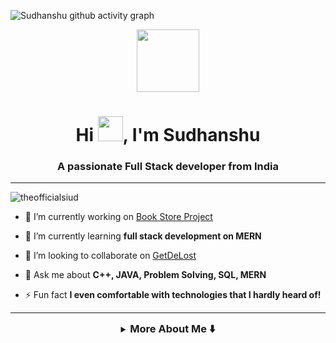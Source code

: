 
![Sudhanshu github activity graph](https://github-readme-activity-graph.vercel.app/graph?username=TheOfficialSiud&bg_color=fcfcfc&color=15b9cb&line=15cb46&point=0700cc&area=true&hide_border=true)
<div id="header" align="center">
  <img src="https://media.giphy.com/media/M9gbBd9nbDrOTu1Mqx/giphy.gif" width="100"/>
</div>
<h1 align="center">Hi <img src="https://c.tenor.com/Wx9IEmZZXSoAAAAi/hi.gif" width="40px" height="40px">, I'm Sudhanshu</h1>
<h3 align="center">A passionate Full Stack developer from India</h3>


<hr/>


<p align="left"> <img src="https://komarev.com/ghpvc/?username=theofficialsiud&label=Profile%20views&color=0e75b6&style=flat" alt="theofficialsiud" /> </p>



- 🔭 I’m currently working on [Book Store Project](https://github.com/TheOfficialSiud/Book-store.git)

- 🌱 I’m currently learning **full stack development on MERN**

- 👯 I’m looking to collaborate on [GetDeLost](https://github.com/TheOfficialSiud/GetDeLost-edit)

- 💬 Ask me about **C++, JAVA, Problem Solving, SQL, MERN**

- ⚡ Fun fact **I even comfortable with technologies that I hardly heard of!**
<hr/>

<details>
<summary align="center"><h3 style="display: inline;">More About Me ⬇️ </h3></summary>

<p align="left"> <a href="https://github.com/ryo-ma/github-profile-trophy"><img src="https://github-profile-trophy.vercel.app/?username=theofficialsiud" alt="theofficialsiud" /></a> </p>

<hr/>


<br/>
<h2 id="about-me"> 📧 Connect With me</h2>

</p>
<p align="left">
    <a href="https://linkedin.com/in/sudhanshu-tripathi-143615222" target="blank"><img align="center" 
            src="https://img.shields.io/badge/LinkedIn-0077b5?style=for-the-badge&logo=linkedin&logoColor=white" 
            height="30" width=" 140" /></a>
    <a href="https://www.leetcode.com/officialsiud" target="_blank" rel="noreferrer"><img align="center"
            src="https://img.shields.io/badge/LeetCode-222222?style=for-the-badge&logo=Leetcode&logoColor=white"
            alt="officialsiud" height="30" width="140" /></a>
    <a href="https://auth.geeksforgeeks.org/user/stmc21128" target="_blank" rel="noreferrer"><img align="center"
            src="https://img.shields.io/badge/GFG-green?style=for-the-badge&logo=geeksforgeeks&logoColor=white"
            alt="stmc21128" height="30" width="100" /></a>
    <a href="https://www.hackerrank.com/stmc21128" target="_blank" rel="noreferrer"><img align="center"
            src="https://img.shields.io/badge/HackerRank-6fb107?style=for-the-badge&logo=hackerRank&logoColor=white"
            alt="stmc21128" height="30" width="150" /></a>
    <a href="https://www.codechef.com/users/officialsiud" target="_blank" rel="noreferrer"><img align="center"
            src="https://img.shields.io/badge/Codechef-964b00?style=for-the-badge&logo=codechef&logoColor=white" 
            alt="officialsiud" height="30"width="140" /></a>

</p>


<hr/>


<h2 align="left">Languages and Tools:<img src = "https://media2.giphy.com/media/QssGEmpkyEOhBCb7e1/giphy.gif?cid=ecf05e47a0n3gi1bfqntqmob8g9aid1oyj2wr3ds3mg700bl&rid=giphy.gif" width = 32px> </h2>

<h3 align="left">Language :</h3>
<a  target="_blank" rel="noreferrer"> <img src="https://th.bing.com/th/id/R.85af98e96c6edbee0c7a69afe502b20a?rik=9tAtOTG8TQSq1Q&riu=http%3a%2f%2fpngimg.com%2fuploads%2fletter_c%2fletter_c_PNG22.png&ehk=LiVjyf44Il9Q6Wez9JeKr6RHXf7vRDuJMHXGjZ%2bjwR8%3d&risl=&pid=ImgRaw&r=0" alt="c" width="40" height="40"/> </a>&nbsp &nbsp;
<a  target="_blank" rel="noreferrer"> <img src="https://upload.wikimedia.org/wikipedia/commons/1/18/ISO_C%2B%2B_Logo.svg" alt="cplusplus" width="40" height="40"/> </a> &nbsp &nbsp;
<a href="https://docs.python.org/3/"> <img width ='40px' align='left' src ='https://upload.wikimedia.org/wikipedia/commons/c/c3/Python-logo-notext.svg' alt="Python" width="40" height="40"> </a> &nbsp &nbsp;
<a href="https://www.java.com" target="_blank" rel="noreferrer"> <img src="https://seeklogo.com/images/J/java-logo-7F8B35BAB3-seeklogo.com.png" alt="java" width="40" height="40"/> </a> &nbsp;


<h3 align="left">Web Development :</h3>
<a href="https://www.w3schools.com/css/" target="_blank" rel="noreferrer"> <img src="https://img.shields.io/badge/CSS3-1572B6?style=for-the-badge&logo=css3&logoColor=white" alt="css3" width="100" height="40"/> </a> &nbsp  &nbsp;
<a href="https://www.w3.org/html/" target="_blank" rel="noreferrer"> <img src="https://img.shields.io/badge/HTML5-E34F26?style=for-the-badge&logo=html5&logoColor=white" alt="html5" width="110" height="40"/> </a> &nbsp &nbsp; 
<a href="https://developer.mozilla.org/en-US/docs/Web/JavaScript" target="_blank" rel="noreferrer"> <img src="https://img.shields.io/badge/JavaScript-323330?style=for-the-badge&logo=javascript&logoColor=F7DF1E" alt="javascript" width="120" height="40"/> </a> &nbsp  &nbsp;
<a href="https://reactjs.org/docs/getting-started.html"> <img src="https://upload.wikimedia.org/wikipedia/commons/thumb/a/a7/React-icon.svg/2300px-React-icon.svg.png" alt="ReactJS" width="40px" align='left'> </a> &nbsp;


<h3 align="left">Database :</h3>
<a href="https://www.sqlite.org/" target="_blank" rel="noreferrer"> <img src="https://www.vectorlogo.zone/logos/sqlite/sqlite-icon.svg" alt="sqlite" width="40" height="40"/> </a>
<a href="https://nodejs.org/en/docs/" > <img src="https://img.icons8.com/color/344/nodejs.png" alt="NodeJS" width="50px" align='left'> </a> &nbsp;
<a href="https://docs.microsoft.com/en-us/sql/?view=sql-server-ver16" > <img src="https://www.freeiconspng.com/uploads/sql-database-icon-png-17.png" width="40px" align='left'> </a>&nbsp;
<a href="https://www.mongodb.com/docs/manual"> <img src="https://cdn.icon-icons.com/icons2/2415/PNG/128/mongodb_original_wordmark_logo_icon_146425.png" alt="MongoDB" width="40px" align='left'> </a> &nbsp;
<a href="ttps://expressjs.com/" > <img src="https://www.pngfind.com/pngs/m/136-1363736_express-js-icon-png-transparent-png.png" alt="ExpressJS" width="50px" align='left'> </a> &nbsp; &nbsp;

<h3 align="left">Tools & Technology :</h3>
<a href="https://firebase.google.com/"> <img src="https://cdn.iconscout.com/icon/free/png-256/firebase-3521427-2944871.png?f=webp&w=256" alt="Firebase" width="40px" align='left' /> </a> &nbsp;
<a href="https://git-scm.com/" target="_blank" rel="noreferrer"> <img src="https://www.vectorlogo.zone/logos/git-scm/git-scm-icon.svg" alt="git" width="40" height="40"/> </a>&nbsp &nbsp; 
<a href="https://postman.com" target="_blank" rel="noreferrer"> <img src="https://www.vectorlogo.zone/logos/getpostman/getpostman-icon.svg" alt="postman" width="40" height="40"/> </a> &nbsp &nbsp;
<a href="https://tailwindcss.com/" target="_blank" rel="noreferrer"> <img src="https://www.vectorlogo.zone/logos/tailwindcss/tailwindcss-icon.svg" alt="tailwind" width="40" height="40"/> </a> &nbsp &nbsp;
<a href="https://unity.com/" target="_blank" rel="noreferrer"> <img src="https://www.vectorlogo.zone/logos/unity3d/unity3d-icon.svg" alt="unity" width="40" height="40"/> </a>  </p>
<hr/>

 <h2 id="stats" align="center"> 📊 Stats</h2>
<p><img align="left" src="https://github-readme-stats.vercel.app/api/top-langs?username=theofficialsiud&show_icons=true&locale=en&layout=compact" alt="theofficialsiud" /></p>
<p>&nbsp;<img align="center" src="https://github-readme-stats.vercel.app/api?username=theofficialsiud&show_icons=true&locale=en" alt="theofficialsiud" /></p>
<hr/>

<p><img  src="https://github-readme-streak-stats.herokuapp.com/?user=theofficialsiud&" alt="theofficialsiud" /></p>

![LeetCode Stats](https://leetcode.card.workers.dev/officialsiud?&font=patrick_hand&extension=null)


<hr/>

</details>
